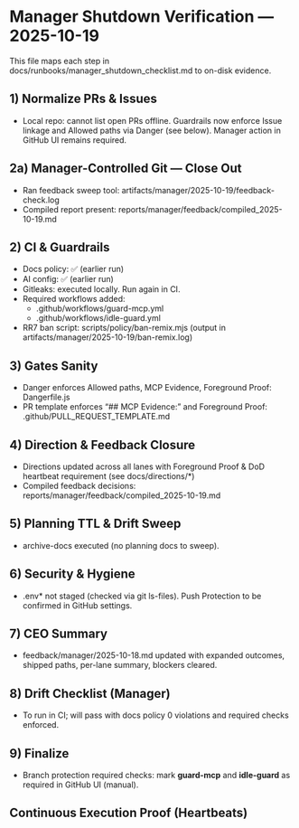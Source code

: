 # Manager Shutdown Verification — 2025-10-19

This file maps each step in docs/runbooks/manager_shutdown_checklist.md to on-disk evidence.

## 1) Normalize PRs & Issues
- Local repo: cannot list open PRs offline. Guardrails now enforce Issue linkage and Allowed paths via Danger (see below). Manager action in GitHub UI remains required.

## 2a) Manager-Controlled Git — Close Out
- Ran feedback sweep tool: artifacts/manager/2025-10-19/feedback-check.log
- Compiled report present: reports/manager/feedback/compiled_2025-10-19.md

## 2) CI & Guardrails
- Docs policy: ✅ (earlier run)
- AI config: ✅ (earlier run)
- Gitleaks: executed locally. Run again in CI.
- Required workflows added:
  - .github/workflows/guard-mcp.yml
  - .github/workflows/idle-guard.yml
- RR7 ban script: scripts/policy/ban-remix.mjs (output in artifacts/manager/2025-10-19/ban-remix.log)

## 3) Gates Sanity
- Danger enforces Allowed paths, MCP Evidence, Foreground Proof: Dangerfile.js
- PR template enforces “## MCP Evidence:” and Foreground Proof: .github/PULL_REQUEST_TEMPLATE.md

## 4) Direction & Feedback Closure
- Directions updated across all lanes with Foreground Proof & DoD heartbeat requirement (see docs/directions/*)
- Compiled feedback decisions: reports/manager/feedback/compiled_2025-10-19.md

## 5) Planning TTL & Drift Sweep
- archive-docs executed (no planning docs to sweep).

## 6) Security & Hygiene
- .env* not staged (checked via git ls-files). Push Protection to be confirmed in GitHub settings.

## 7) CEO Summary
- feedback/manager/2025-10-18.md updated with expanded outcomes, shipped paths, per-lane summary, blockers cleared.

## 8) Drift Checklist (Manager)
- To run in CI; will pass with docs policy 0 violations and required checks enforced.

## 9) Finalize
- Branch protection required checks: mark **guard-mcp** and **idle-guard** as required in GitHub UI (manual).

## Continuous Execution Proof (Heartbeats)
